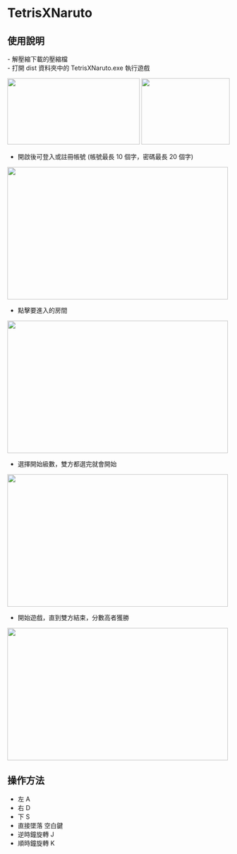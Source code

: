 # <h1>TetrisXNaruto</h1>

<h2>使用說明</h2>
  - 解壓縮下載的壓縮檔<br>
  - 打開 dist 資料夾中的 TetrisXNaruto.exe 執行遊戲
  
  <img src="https://hackmd.io/_uploads/SkYBi4jIa.png" height="150px" width="300px"/> <img src="https://hackmd.io/_uploads/S1otjEi8T.png" height="150px" width="200px">
  
  - 開啟後可登入或註冊帳號 (帳號最長 10 個字，密碼最長 20 個字)
  
  <img src="https://hackmd.io/_uploads/rJe5aNi8p.png" height="300px" width="500px"/>

  - 點擊要進入的房間
  <img src="https://hackmd.io/_uploads/B1pDp4oIp.png" height="300px" width="500px"/>

  - 選擇開始級數，雙方都選完就會開始
  <img src="https://hackmd.io/_uploads/B1HS64jIa.png" height="300px" width="500px"/>

  - 開始遊戲，直到雙方結束，分數高者獲勝
  <img src="https://github.com/johess123/tetris/assets/104426729/9149a3df-e207-4fb2-bfc8-4efd9cb16138" height="300px" width="500px"/>

<h2>操作方法</h2>
  
  - 左 A
  - 右 D
  - 下 S
  - 直接墜落 空白鍵
  - 逆時鐘旋轉 J
  - 順時鐘旋轉 K
